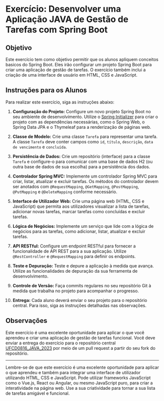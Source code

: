# Exercício: Desenvolver uma Aplicação JAVA de Gestão de Tarefas com Spring Boot 

## Objetivo

Este exercício tem como objetivo permitir que os alunos apliquem conceitos basicos do Spring Boot. Eles irão configurar um projeto Spring Boot para criar uma aplicação de gestão de tarefas. O exercício também inclui a criação de uma interface de usuário em HTML, CSS e JavaScript.

## Instruções para os Alunos

Para realizar este exercício, siga as instruções abaixo:

1. **Configuração do Projeto:** Configure um novo projeto Spring Boot no seu ambiente de desenvolvimento. Utilize o [Spring Initializer](https://start.spring.io/) para criar o projeto com as dependências necessárias, como o Spring Web, o Spring Data JPA e o Thymeleaf para a renderização de páginas web.

2. **Classe de Modelo:** Crie uma classe `Tarefa` para representar uma tarefa. A classe `Tarefa` deve conter campos como `id`, `título`, `descrição`, `data de vencimento` e `concluída`.

3. **Persistência de Dados:** Crie um repositório (interface) para a classe `Tarefa` e configure-o para comunicar com uma base de dados H2 (ou outra base de dados de sua escolha) para a persistência dos dados.

4. **Controlador Spring MVC:** Implemente um controlador Spring MVC para criar, listar, atualizar e excluir tarefas. Os métodos do controlador devem ser anotados com `@RequestMapping`, `@GetMapping`, `@PostMapping`, `@PutMapping` e `@DeleteMapping` conforme necessário.

5. **Interface de Utilizador Web:** Crie uma página web (HTML, CSS e JavaScript) que permita aos utilizadores visualizar a lista de tarefas, adicionar novas tarefas, marcar tarefas como concluídas e excluir tarefas.

6. **Lógica de Negócios:** Implemente um serviço que lide com a lógica de negócios para as tarefas, como adicionar, listar, atualizar e excluir tarefas.

7. **API RESTful:** Configure um endpoint RESTful para fornecer a funcionalidade de API REST para a sua aplicação. Utilize `@RestController` e `@RequestMapping` para definir os endpoints.

8. **Teste e Depuração:** Teste e depure a aplicação à medida que avança. Utilize as funcionalidades de depuração da sua ferramenta de desenvolvimento.

9. **Controle de Versão:** Faça commits regulares no seu repositório Git à medida que trabalha no projeto para acompanhar o progresso.

10. **Entrega:** Cada aluno deverá enviar o seu projeto para o repositório central. Para isso, siga as instruções detalhadas nas observações.

## Observações

Este exercício é uma excelente oportunidade para aplicar o que você aprendeu e criar uma aplicação de gestão de tarefas funcional. Você deve enviar a entrega do exercício para o repositório central [UFCD0816_JAVA_2023](https://github.com/Programadores-2Ano/UFCD0816_JAVA_2023) por meio de um pull request a partir do seu fork do repositório.

---
Lembre-se de que este exercício é uma excelente oportunidade para aplicar o que aprendeu e também para integrar uma interface de utilizador utilizando HTML, CSS e JavaScript. Pode utilizar frameworks JavaScript como o Vue.js, React ou Angular, ou mesmo JavaScript puro, para criar a interatividade na página web. Use a sua criatividade para tornar a sua lista de tarefas amigável e funcional.
